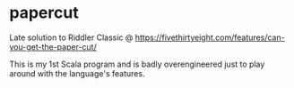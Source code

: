 # papercut
Late solution to Riddler Classic @ https://fivethirtyeight.com/features/can-you-get-the-paper-cut/

This is my 1st Scala program and is badly overengineered just to play around with the language's features.
